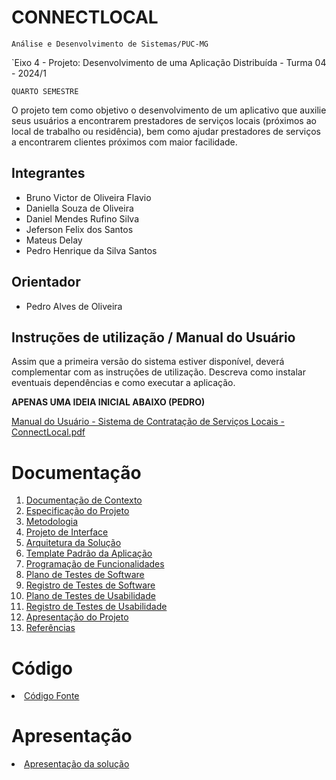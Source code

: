 # CONNECTLOCAL

`Análise e Desenvolvimento de Sistemas/PUC-MG`

`Eixo 4 - Projeto: Desenvolvimento de uma Aplicação Distribuída - Turma 04 - 2024/1

`QUARTO SEMESTRE`

O projeto tem como objetivo o desenvolvimento de um aplicativo que auxilie seus usuários a encontrarem prestadores de serviços locais (próximos ao local de trabalho ou residência), bem como ajudar prestadores de serviços a encontrarem clientes próximos com maior facilidade. 

## Integrantes

* Bruno Victor de Oliveira Flavio
* Daniella Souza de Oliveira
* Daniel Mendes Rufino Silva
* Jeferson Felix dos Santos
* Mateus Delay
* Pedro Henrique da Silva Santos

## Orientador

* Pedro Alves de Oliveira

## Instruções de utilização / Manual do Usuário

Assim que a primeira versão do sistema estiver disponível, deverá complementar com as instruções de utilização. Descreva como instalar eventuais dependências e como executar a aplicação.

**APENAS UMA IDEIA INICIAL ABAIXO (PEDRO)**

[Manual do Usuário - Sistema de Contratação de Serviços Locais - ConnectLocal.pdf](https://github.com/ICEI-PUC-Minas-PMV-ADS/pmv-ads-2024-1-e4-proj-infra-t4-connectlocal/files/14471018/Manual.do.Usuario.-.Sistema.de.Contratacao.de.Servicos.Locai.pdf)

# Documentação

<ol>
<li><a href="docs/01-Documentação de Contexto.md"> Documentação de Contexto</a></li>
<li><a href="docs/02-Especificação do Projeto.md"> Especificação do Projeto</a></li>
<li><a href="docs/03-Metodologia.md"> Metodologia</a></li>
<li><a href="docs/04-Projeto de Interface.md"> Projeto de Interface</a></li>
<li><a href="docs/05-Arquitetura da Solução.md"> Arquitetura da Solução</a></li>
<li><a href="docs/06-Template Padrão da Aplicação.md"> Template Padrão da Aplicação</a></li>
<li><a href="docs/07-Programação de Funcionalidades.md"> Programação de Funcionalidades</a></li>
<li><a href="docs/08-Plano de Testes de Software.md"> Plano de Testes de Software</a></li>
<li><a href="docs/09-Registro de Testes de Software.md"> Registro de Testes de Software</a></li>
<li><a href="docs/10-Plano de Testes de Usabilidade.md"> Plano de Testes de Usabilidade</a></li>
<li><a href="docs/11-Registro de Testes de Usabilidade.md"> Registro de Testes de Usabilidade</a></li>
<li><a href="docs/12-Apresentação do Projeto.md"> Apresentação do Projeto</a></li>
<li><a href="docs/13-Referências.md"> Referências</a></li>
</ol>

# Código

<li><a href="src/README.md"> Código Fonte</a></li>

# Apresentação

<li><a href="presentation/README.md"> Apresentação da solução</a></li>
